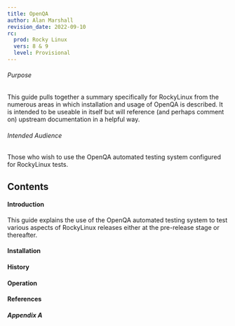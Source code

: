 ```yaml
---
title: OpenQA
author: Alan Marshall
revision_date: 2022-09-10
rc:
  prod: Rocky Linux
  vers: 8 & 9
  level: Provisional
---
```


###### Purpose
This guide pulls together a summary specifically for RockyLinux from the numerous areas in which installation and usage of OpenQA is described. It is intended to be useable in itself but will reference (and perhaps comment on) upstream documentation in a helpful way.

###### Intended Audience
Those who wish to use the OpenQA automated testing system configured for RockyLinux tests.

## Contents
<will be automated>

#### Introduction
This guide explains the use of the OpenQA automated testing system to test various aspects of RockyLinux releases either at the pre-release stage or thereafter.

#### Installation

#### History

#### Operation

#### References

##### Appendix A

